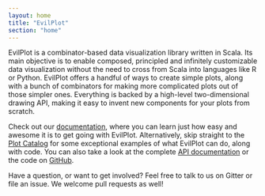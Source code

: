 ```yaml
---
layout: home
title: "EvilPlot"
section: "home"
---
```


EvilPlot is a combinator-based data visualization library written in Scala. Its main objective is to enable composed, principled and infinitely customizable data visualization without the need to cross from Scala into languages like R or Python. EvilPlot offers a handful of ways to create simple plots, along with a bunch of combinators for making more complicated plots out of those simpler ones. Everything is backed by a high-level two-dimensional drawing API, making it easy to invent new components for your plots from scratch.

Check out our [documentation](/cibotech/evilplot/docs), where you can learn just how easy and awesome it is to get going with EvilPlot. Alternatively, skip straight to the [Plot Catalog](/cibotech/evilplot/docs/plot-catalog.html) for some exceptional examples of what EvilPlot can do, along with code. You can also take a look at the complete [API documentation](/cibotech/evilplot/scaladoc/jvm/index.html) or the code on [GitHub](https://www.github.com/cibotech/evilplot).

Have a question, or want to get involved? Feel free to talk to us on Gitter or file an issue. We welcome pull requests as well!


